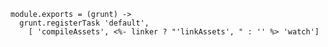     module.exports = (grunt) ->
      grunt.registerTask 'default',
        [ 'compileAssets', <%- linker ? "'linkAssets', " : '' %> 'watch']
